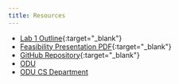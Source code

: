 ```yaml
---
title: Resources
---
```

- [Lab 1 Outline](Lab_1_Outline.pdf){:target="_blank"}
- [Feasibility Presentation PDF](FeasibilityPresentation.pdf){:target="_blank"}
- [GitHub Repository](https://github.com/zboudreaux99/Sapphire-Sound-Monitoring-App){:target="_blank"}
- [ODU](https://www.odu.edu/)
- [ODU CS Department](https://www.odu.edu/computer-science)